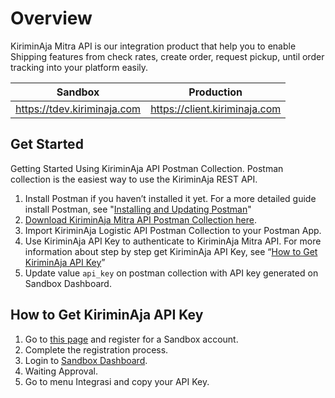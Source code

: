# Overview
KiriminAja Mitra API is our integration product that help you to enable Shipping features from check rates, create order, request pickup, until order tracking into your platform easily.  

| Sandbox | Production |
| ------ | ------ |
| https://tdev.kiriminaja.com  | https://client.kiriminaja.com |

## Get Started

Getting Started Using KiriminAja API Postman Collection.
Postman collection is the easiest way to use the KiriminAja REST API. 

1. Install Postman if you haven’t installed it yet. For a more detailed guide install Postman, see "[Installing and Updating Postman](https://learning.postman.com/docs/getting-started/installation-and-updates/)"
2. [Download KiriminAja Mitra API Postman Collection here](https://drive.google.com/drive/folders/1ZcqsQLdx9ZAGnKFBaw2It5dqOUbCQdht?usp=sharing).
3. Import KiriminAja Logistic API Postman Collection to your Postman App.
4. Use KiriminAja API Key to authenticate to KiriminAja Mitra API. For more information about step by step get KiriminAja API Key, see “[How to Get KiriminAja API Key](#how-to-get-kiriminaja-api-key)”
5. Update value `api_key` on postman collection with API key generated on Sandbox Dashboard. 

## How to Get KiriminAja API Key
1. Go to [this page](https://sandbox.kiriminaja.com/) and register for a Sandbox account. 
2. Complete the registration process. 
3. Login to [Sandbox Dashboard](https://sandbox.kiriminaja.com/login). 
4. Waiting Approval. 
5. Go to menu Integrasi and copy your API Key. 

